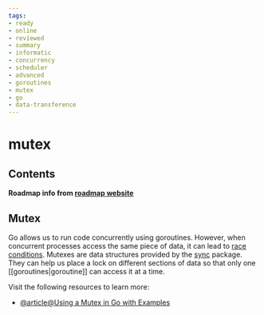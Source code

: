 ```yaml
---
tags:
- ready
- online
- reviewed
- summary
- informatic
- concurrency
- scheduler
- advanced
- goroutines
- mutex
- go
- data-transference
---
```


# mutex

## Contents

__Roadmap info from [roadmap website](https://roadmap.sh/golang/go-advanced/mutex)__

## Mutex

Go allows us to run code concurrently using goroutines. However, when concurrent processes access the same piece of data, it can lead to [race conditions](https://www.sohamkamani.com/golang/data-races/). Mutexes are data structures provided by the [sync](https://pkg.go.dev/sync/) package. They can help us place a lock on different sections of data so that only one [[goroutines|goroutine]] can access it at a time.

Visit the following resources to learn more:

- [@article@Using a Mutex in Go with Examples](https://www.sohamkamani.com/golang/mutex/)
